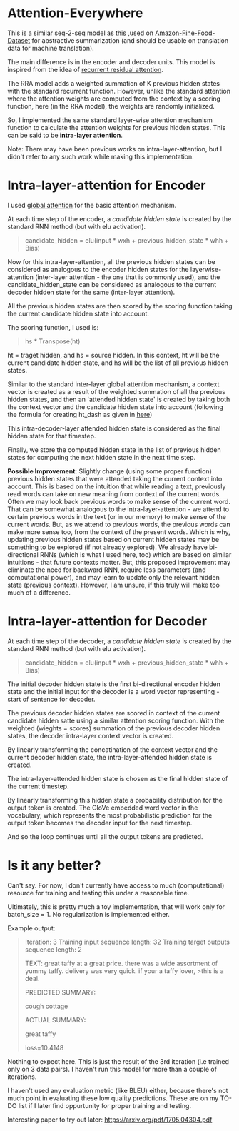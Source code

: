 # Attention-Everywhere

This is a similar seq-2-seq model as [this](https://github.com/JRC1995/Abstractive-Summarization) ,used on [Amazon-Fine-Food-Dataset](https://www.kaggle.com/snap/amazon-fine-food-reviews/data) for abstractive summarization
(and should be usable on translation data for machine translation). 

The main difference is in the encoder and decoder units. This model is inspired from the idea of [recurrent residual attention](https://arxiv.org/abs/1709.03714). 

The RRA model adds a weighted summation of K previous hidden states with the standard recurrent function. 
However, unlike the standard attention where the attention weights are computed from the context by a scoring function, here (in the RRA model), the weights are randomly initialized.

So, I implemented the same standard layer-wise attention mechanism function to calculate the attention weights for previous
hidden states. This can be said to be <b>intra-layer attention</b>.

Note: There may have been previous works on intra-layer-attention, but I didn't refer to any such work while making this implementation.

# Intra-layer-attention for Encoder

I used [global attention](https://nlp.stanford.edu/pubs/emnlp15_attn.pdf) for the basic attention mechanism. 

At each time step of the encoder, a <i>candidate hidden state</i> is created by the standard RNN method (but with elu activation).

>candidate_hidden = elu(input * wxh + previous_hidden_state * whh + Bias)

Now for this intra-layer-attention, all the previous hidden states can be considered as analogous to the encoder hidden states for the layerwise-attention (inter-layer attention - the one that is commonly used), and the candidate_hidden_state can be considered as analogous to the current decoder hidden state for the same (inter-layer attention). 

All the previous hidden states are then scored by the scoring function taking the current candidate hidden state into account.

The scoring function, I used is: 
> hs * Transpose(ht)

ht = traget hidden, and hs = source hidden. 
In this context, ht will be the current candidate hidden state, and hs will be the list of all previous hidden states.

Similar to the standard inter-layer global attention mechanism, a context vector is created as a result of the weighted summation of all the previous hidden states, and then an 'attended hidden state' is created by taking both the context vector and the candidate hidden state into account (following the formula for creating ht_dash as given in [here](https://nlp.stanford.edu/pubs/emnlp15_attn.pdf))

This intra-decoder-layer attended hidden state is considered as the final hidden state for that timestep. 

Finally, we store the computed hidden state in the list of previous hidden states for computing the next hidden state in the next time step.

<b>Possible Improvement</b>: Slightly change (using some proper function) previous hidden states that were attended taking the current context into account. This is based on the intuition that while reading a text, previously read words can take on new meaning from context of the current words. Often we may look back previous words to make sense of the current word. That can be somewhat analogous to the intra-layer-attention - we attend to certain previous words in the text (or in our memory) to make sense of the current words. But, as we attend to previous words, the previous words can make more sense too, from the context of the present words. Which is why, updating previous hidden states based on current hidden states may be something to be explored (if not already explored). We already have bi-directional RNNs (which is what I used here, too) which are based on similar intuitions - that future contexts matter. But, this proposed improvement may eliminate the need for backward RNN, require less parameters (and computational power), and may learn to update only the relevant hidden state (previous context). However, I am unsure, if this truly will make too much of a difference.  

# Intra-layer-attention for Decoder

At each time step of the decoder, a <i>candidate hidden state</i> is created by the standard RNN method (but with elu activation).

>candidate_hidden = elu(input * wxh + previous_hidden_state * whh + Bias)

The initial decoder hidden state is the first bi-directional encoder hidden state and the initial input for the decoder is a word vector representing <SOS> - start of sentence for decoder. 

The previous decoder hidden states are scored in context of the current candidate hidden satte using a similar attention scoring function. With the weighted (wieghts = scores) summation of the previous decoder hidden states, the decoder intra-layer context vector is created. 

By linearly transforming the concatination of the context vector and the current decoder hidden state, the intra-layer-attended hidden state is created. 

The intra-layer-attended hidden state is chosen as the final hidden state of the current timestep.

By linearly transforming this hidden state a probability distribution for the output token is created. 
The GloVe embedded word vector in the vocabulary, which represents the most probabilistic prediction for the output token
becomes the decoder input for the next timestep.

And so the loop continues until all the output tokens are predicted. 

# Is it any better?

Can't say. For now, I don't currently have access to much (computational) resource for training and testing this under a reasonable time.

Ultimately, this is pretty much a toy implementation, that will work only for batch_size = 1. No regularization is implemented either. 

Example output:

>Iteration: 3
>Training input sequence length: 32
>Training target outputs sequence length: 2
>
>TEXT:
>great taffy at a great price. there was a wide assortment of yummy taffy. delivery was very quick. if your a taffy lover, >this is a deal.
>
>
>PREDICTED SUMMARY:
>
>cough cottage
>
>ACTUAL SUMMARY:
>
>great taffy
>
>loss=10.4148

Nothing to expect here. This is just the result of the 3rd iteration (i.e trained only on 3 data pairs).
I haven't run this model for more than a couple of iterations.  

I haven't used any evaluation metric (like BLEU) either, because there's not much point in evaluating these low quality predictions. These are on my TO-DO list if I later find oppurtunity for proper training and testing.

Interesting paper to try out later: https://arxiv.org/pdf/1705.04304.pdf

